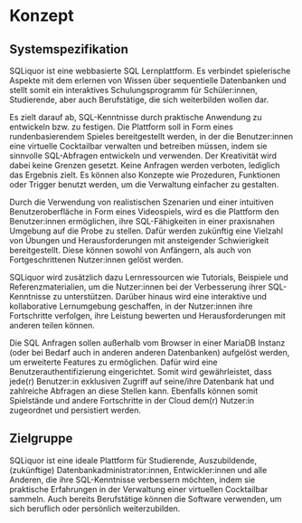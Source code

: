 # Konzept

## Systemspezifikation

SQLiquor ist eine webbasierte SQL Lernplattform. Es verbindet spielerische Aspekte mit dem erlernen von Wissen über sequentielle Datenbanken und stellt somit ein interaktives Schulungsprogramm für Schüler:innen, Studierende, aber auch Berufstätige, die sich weiterbilden wollen dar.

Es zielt darauf ab, SQL-Kenntnisse durch praktische Anwendung zu entwickeln bzw. zu festigen. Die Plattform soll in Form eines rundenbasierendem Spieles bereitgestellt werden, in der die Benutzer:innen eine virtuelle Cocktailbar verwalten und betreiben müssen, indem sie sinnvolle SQL-Abfragen entwickeln und verwenden. Der Kreativität wird dabei keine Grenzen gesetzt. Keine Anfragen werden verboten, lediglich das Ergebnis zielt. Es können also Konzepte wie Prozeduren, Funktionen oder Trigger benutzt werden, um die Verwaltung einfacher zu gestalten.

Durch die Verwendung von realistischen Szenarien und einer intuitiven Benutzeroberfläche in Form eines Videospiels, wird es die Plattform den Benutzer:innen ermöglichen, ihre SQL-Fähigkeiten in einer praxisnahen Umgebung auf die Probe zu stellen. Dafür werden zukünftig eine Vielzahl von Übungen und Herausforderungen mit ansteigender Schwierigkeit bereitgestellt. Diese können sowohl von Anfängern, als auch von Fortgeschrittenen Nutzer:innen gelöst werden.

SQLiquor wird zusätzlich dazu Lernressourcen wie Tutorials, Beispiele und Referenzmaterialien, um die Nutzer:innen bei der Verbesserung ihrer SQL-Kenntnisse zu unterstützen. Darüber hinaus wird eine interaktive und kollaborative Lernumgebung geschaffen, in der Nutzer:innen ihre Fortschritte verfolgen, ihre Leistung bewerten und Herausforderungen mit anderen teilen können.

Die SQL Anfragen sollen außerhalb vom Browser in einer MariaDB Instanz (oder bei Bedarf auch in anderen anderen Datenbanken) aufgelöst werden, um erweiterte Features zu ermöglichen. Dafür wird eine Benutzerauthentifizierung eingerichtet. Somit wird gewährleistet, dass jede(r) Benutzer:in exklusiven Zugriff auf seine/ihre Datenbank hat und zahlreiche Abfragen an diese Stellen kann. Ebenfalls können somit Spielstände und andere Fortschritte in der Cloud dem(r) Nutzer:in zugeordnet und persistiert werden.

## Zielgruppe

SQLiquor ist eine ideale Plattform für Studierende, Auszubildende, (zukünftige) Datenbankadministrator:innen, Entwickler:innen und alle Anderen, die ihre SQL-Kenntnisse verbessern möchten, indem sie praktische Erfahrungen in der Verwaltung einer virtuellen Cocktailbar sammeln. Auch bereits Berufstätige können die Software verwenden, um sich beruflich oder persönlich weiterzubilden.
